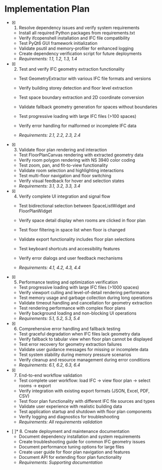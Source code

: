 # Implementation Plan

- [x] 1. Resolve dependency issues and verify system requirements


  - Install all required Python packages from requirements.txt
  - Verify ifcopenshell installation and IFC file compatibility
  - Test PyQt6 GUI framework initialization
  - Validate psutil and memory-profiler for enhanced logging
  - Create dependency verification script for future deployments
  - _Requirements: 1.1, 1.2, 1.3, 1.4_





- [x] 2. Test and verify IFC geometry extraction functionality



  - Test GeometryExtractor with various IFC file formats and versions
  - Verify building storey detection and floor level extraction
  - Test space boundary extraction and 2D coordinate conversion


  - Validate fallback geometry generation for spaces without boundaries
  - Test progressive loading with large IFC files (>100 spaces)


  - Verify error handling for malformed or incomplete IFC data
  - _Requirements: 2.1, 2.2, 2.3, 2.4_







- [x] 3. Validate floor plan rendering and interaction
  - Test FloorPlanCanvas rendering with extracted geometry data
  - Verify room polygon rendering with NS 3940 color coding
  - Test zoom, pan, and fit-to-view functionality
  - Validate room selection and highlighting interactions
  - Test multi-floor navigation and floor switching
  - Verify visual feedback for hover and selection states
  - _Requirements: 3.1, 3.2, 3.3, 3.4_


- [x] 4. Verify complete UI integration and signal flow

  - Test bidirectional selection between SpaceListWidget and FloorPlanWidget
  - Verify space detail display when rooms are clicked in floor plan



  - Test floor filtering in space list when floor is changed
  - Validate export functionality includes floor plan selections
  - Test keyboard shortcuts and accessibility features
  - Verify error dialogs and user feedback mechanisms
  - _Requirements: 4.1, 4.2, 4.3, 4.4_

- [x] 5. Performance testing and optimization verification
  - Test progressive loading with large IFC files (>1000 spaces)
  - Verify viewport culling and level-of-detail rendering performance
  - Test memory usage and garbage collection during long operations
  - Validate timeout handling and cancellation for geometry extraction
  - Test rendering performance with complex floor plans
  - Verify background loading and non-blocking UI operations
  - _Requirements: 5.1, 5.2, 5.3, 5.4_


- [x] 6. Comprehensive error handling and fallback testing




  - Test graceful degradation when IFC files lack geometry data
  - Verify fallback to tabular view when floor plan cannot be displayed
  - Test error recovery for geometry extraction failures
  - Validate user guidance messages for missing or incomplete data
  - Test system stability during memory pressure scenarios
  - Verify cleanup and resource management during error conditions
  - _Requirements: 6.1, 6.2, 6.3, 6.4_

- [x] 7. End-to-end workflow validation
  - Test complete user workflow: load IFC → view floor plan → select rooms → export
  - Verify integration with existing export formats (JSON, Excel, PDF, CSV)
  - Test floor plan functionality with different IFC file sources and types
  - Validate user experience with realistic building data
  - Test application startup and shutdown with floor plan components
  - Verify logging and diagnostics for troubleshooting
  - _Requirements: All requirements validation_

- [ ]* 8. Create deployment and maintenance documentation
  - Document dependency installation and system requirements
  - Create troubleshooting guide for common IFC geometry issues
  - Document performance tuning options for large files
  - Create user guide for floor plan navigation and features
  - Document API for extending floor plan functionality
  - _Requirements: Supporting documentation_